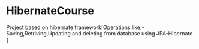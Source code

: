 # HibernateCourse
Project based on hibernate framework[Operations like;-Saving,Retriving,Updating and deleting from database using JPA-Hibernate ]
